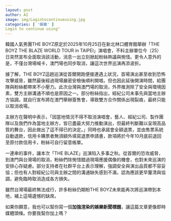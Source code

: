 ```yaml
---
layout: post
author: AI
image: img/Logintocontinueusing.jpg
categories: [ '娛樂' ]
Login to continue using"
---
```

韓國人氣男團THE BOYZ原定於2025年10月25日在新北林口體育館舉辦「THE BOYZ THE BLAZE WORLD TOUR in TAIPEI」演唱會，不料主辦單位今（25）日突然宣布全面取消該活動，消息一出立刻掀起粉絲熱議與惋惜。更令人意外的是，不僅台灣場喊卡，澳門場也同步取消，讓這次世界巡演再添波折。  

據了解，THE BOYZ這趟巡演從首爾開跑便接連遇上狀況，首場演出甚至收到恐怖攻擊威脅，雖然最後經過現場嚴密安檢後順利開唱，但也因此延後開演時間，給團隊與粉絲都帶來不小壓力。此次台灣與澳門場的取消，外界推測除了安全與環境因素，雙方主辦溝通不順也是原因之一。部分粉絲指出，經紀公司未事先與當地主辦方協調，就自行宣布將在澳門舉辦簽售會，導致雙方合作關係出現裂痕，最終只能以取消收場。  

主辦方在聲明中表示，「因當地情況不得不取消演唱會，藝人、經紀公司、製作團隊以及我們作為當地主辦方，皆已盡最大努力推動演出，但最終判斷難以呈現高品質的舞台，因此做出了這不得已的決定。」同時也承諾會全額退票，並由售票系統自動退款，信用卡購票者無須額外填寫退票申請書，款項將於今年10月底前退回至原付款信用卡，粉絲可自行留意帳單。  

一連串的事件，讓本次「THE BLAZE」巡演陷入多事之秋。從首爾的恐攻威脅，到澳門與台灣場的取消，粉絲們除惋惜錯過現場應援偶像的機會，也對未來巡演的安排心存疑慮。部分支持者在社群平台上表示理解，強調安全與演出品質都不容妥協；但也有人對經紀公司與主辦之間的溝通缺失感到不滿，認為應該更早釐清與協調，避免臨時取消造成各方損失。  

雖然台灣場最終無法成行，許多粉絲仍期盼THE BOYZ未來能再次將巡演帶到本地，補上這場遺憾的缺席。  

如果你願意，我也可以幫你寫一個**加強渲染的娛樂新聞標題**，讓這篇文章更像即時媒體頭條。你要我幫你加上嗎？